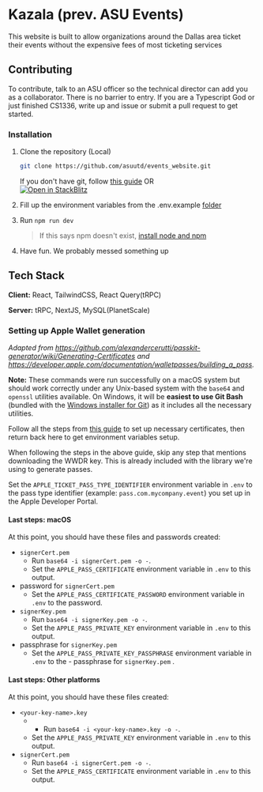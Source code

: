 # Kazala (prev. ASU Events)

This website is built to allow organizations around the Dallas area ticket their events without the expensive fees of most ticketing services

## Contributing

To contribute, talk to an ASU officer so the technical director can add you as a collaborator. There is no barrier to entry. If you are a Typescript God or just finished CS1336, write up and issue or submit a pull request to get started.

### Installation

1. Clone the repository (Local)
   ```sh
   git clone https://github.com/asuutd/events_website.git
   ```
   If you don't have git, follow [this guide](https://github.com/git-guides/install-git)
   OR  
   [![Open in StackBlitz](https://developer.stackblitz.com/img/open_in_stackblitz.svg)](https://stackblitz.com/github/asuutd/events_website)
2. Fill up the environment variables from the .env.example [folder](https://github.com/asuutd/website/blob/master/README.md)

3. Run `npm run dev `
   > If this says npm doesn't exist,
   > [install node and npm](https://docs.npmjs.com/downloading-and-installing-node-js-and-npm)
4. Have fun. We probably messed something up

## Tech Stack

**Client:** React, TailwindCSS, React Query(tRPC)

**Server:** tRPC, NextJS, MySQL(PlanetScale)

### Setting up Apple Wallet generation

_Adapted from https://github.com/alexandercerutti/passkit-generator/wiki/Generating-Certificates and https://developer.apple.com/documentation/walletpasses/building_a_pass._

**Note:** These commands were run successfully on a macOS system but should work correctly under any Unix-based system with the `base64` and `openssl` utilities available. On Windows, it will be **easiest to use Git Bash** (bundled with the [Windows installer for Git](https://git-scm.com/download/win)) as it includes all the necessary utilities.

Follow all the steps from [this guide](https://github.com/alexandercerutti/passkit-generator/wiki/Generating-Certificates#ready-set-steps) to set up necessary certificates, then return back here to get environment variables setup.

When following the steps in the above guide, skip any step that mentions downloading the WWDR key. This is already included with the library we're using to generate passes.

Set the `APPLE_TICKET_PASS_TYPE_IDENTIFIER` environment variable in `.env` to the pass type identifier (example: `pass.com.mycompany.event`) you set up in the Apple Developer Portal.

#### Last steps: macOS

At this point, you should have these files and passwords created:

- `signerCert.pem`
  - Run `base64 -i signerCert.pem -o -`.
  - Set the `APPLE_PASS_CERTIFICATE` environment variable in `.env` to this output.
- password for `signerCert.pem`
  - Set the `APPLE_PASS_CERTIFICATE_PASSWORD` environment variable in `.env` to the password.
- `signerKey.pem`
  - Run `base64 -i signerKey.pem -o -`.
  - Set the `APPLE_PASS_PRIVATE_KEY` environment variable in `.env` to this output.
- passphrase for `signerKey.pem`
  - Set the `APPLE_PASS_PRIVATE_KEY_PASSPHRASE` environment variable in `.env` to the - passphrase for `signerKey.pem`
    .

#### Last steps: Other platforms

At this point, you should have these files created:

- `<your-key-name>.key`
  - - Run `base64 -i <your-key-name>.key -o -`.
  - Set the `APPLE_PASS_PRIVATE_KEY` environment variable in `.env` to this output.
- `signerCert.pem`
  - Run `base64 -i signerCert.pem -o -`.
  - Set the `APPLE_PASS_CERTIFICATE` environment variable in `.env` to this output.
